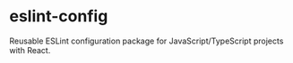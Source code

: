 # eslint-config
Reusable ESLint configuration package for JavaScript/TypeScript projects with React.

